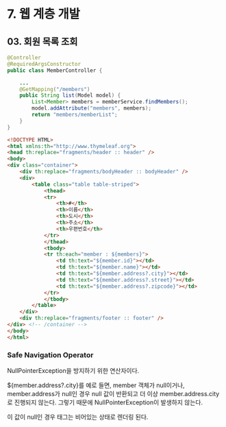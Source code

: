 # 7. 웹 계층 개발
## 03. 회원 목록 조회
```java
@Controller
@RequiredArgsConstructor
public class MemberController {

    ...
    @GetMapping("/members")
    public String list(Model model) {
        List<Member> members = memberService.findMembers();
        model.addAttribute("members", members);
        return "members/memberList";
    }
}
```
```html
<!DOCTYPE HTML>
<html xmlns:th="http://www.thymeleaf.org">
<head th:replace="fragments/header :: header" />
<body>
<div class="container">
    <div th:replace="fragments/bodyHeader :: bodyHeader" />
    <div>
        <table class="table table-striped">
            <thead>
            <tr>
                <th>#</th>
                <th>이름</th>
                <th>도시</th>
                <th>주소</th>
                <th>우편번호</th>
            </tr>
            </thead>
            <tbody>
            <tr th:each="member : ${members}">
                <td th:text="${member.id}"></td>
                <td th:text="${member.name}"></td>
                <td th:text="${member.address?.city}"></td>
                <td th:text="${member.address?.street}"></td>
                <td th:text="${member.address?.zipcode}"></td>
            </tr>
            </tbody>
        </table>
    </div>
    <div th:replace="fragments/footer :: footer" />
</div> <!-- /container -->
</body>
</html>
```
### Safe Navigation Operator
NullPointerException을 방지하기 위한 연산자이다.

${member.address?.city}를 예로 들면,
member 객체가 null이거나, member.address가 null인 경우 null 값이 반환되고 더 이상 member.address.city로 진행되지 않는다.
그렇기 때문에 NullPointerException이 발생하지 않는다.

이 값이 null인 경우 <td> 태그는 비어있는 상태로 렌더링 된다.
